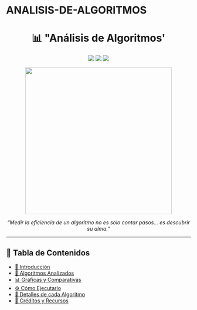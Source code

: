 # ANALISIS-DE-ALGORITMOS
<h1 align="center">📊 "Análisis de Algoritmos'</h1>

<p align="center">
  <img src="https://img.shields.io/badge/Lenguaje-Java-blue?style=for-the-badge&logo=java" />
  <img src="https://img.shields.io/badge/Tipo-Análisis%20Teórico%20%26%20Práctico-purple?style=for-the-badge" />
  <img src="https://img.shields.io/badge/Estado-Actívo-green?style=for-the-badge" />
</p>

<p align="center">
  <img src="https://media.giphy.com/media/v1.Y2lkPTc5MGI3NjExM3V5Ynp5NGNqZ2R2M2t5aXpvbGlwaW9oc2prbzFoaWtxc2lhYmxsaCZlcD12MV9naWZzX3NlYXJjaCZjdD1n/tXL4FHPSnVJ0A/giphy.gif" width="400" />
</p>

<p align="center">
  <em>“Medir la eficiencia de un algoritmo no es solo contar pasos... es descubrir su alma.”</em>
</p>

---

## 📂 Tabla de Contenidos

- [📘 Introducción](#introducción)
- [📐 Algoritmos Analizados](#algoritmos-analizados)
- [📊 Gráficas y Comparativas](#gráficas-y-comparativas)
- [⚙️ Cómo Ejecutarlo](#cómo-ejecutarlo)
- [🔎 Detalles de cada Algoritmo](#detalles-de-cada-algoritmo)
- [🎁 Créditos y Recursos](#créditos-y-recursos)
